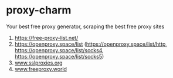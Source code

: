 # proxy-charm
Your best free proxy generator, scraping the best free proxy sites


1. https://free-proxy-list.net/
2. https://openproxy.space/list (https://openproxy.space/list/http, https://openproxy.space/list/socks4, https://openproxy.space/list/socks5)
3. www.sslproxies.org
4. www.freeproxy.world


